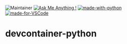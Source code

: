 ![Maintainer](https://img.shields.io/badge/maintainer-bastgau-blue)
[![Ask Me Anything !](https://img.shields.io/badge/Ask%20me-anything-1abc9c.svg)](https://gitHub.com/bastgau)
[![made-with-python](https://img.shields.io/badge/Made%20with-Python-1f425f.svg)](https://www.python.org/)
[![made-for-VSCode](https://img.shields.io/badge/Made%20for-VSCode-1f425f.svg)](https://code.visualstudio.com/)


# devcontainer-python
